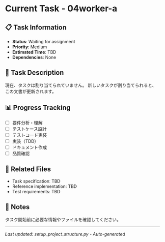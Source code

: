 # Current Task - 04worker-a

## 📋 Task Information
- **Status**: Waiting for assignment
- **Priority**: Medium
- **Estimated Time**: TBD
- **Dependencies**: None

## 🎯 Task Description
現在、タスクは割り当てられていません。
新しいタスクが割り当てられると、この文書が更新されます。

## 📊 Progress Tracking
- [ ] 要件分析・理解
- [ ] テストケース設計  
- [ ] テストコード実装
- [ ] 実装（TDD）
- [ ] ドキュメント作成
- [ ] 品質確認

## 🔗 Related Files
- Task specification: TBD
- Reference implementation: TBD
- Test requirements: TBD

## 📝 Notes
タスク開始前に必要な情報やファイルを確認してください。

---
*Last updated: setup_project_structure.py - Auto-generated*
